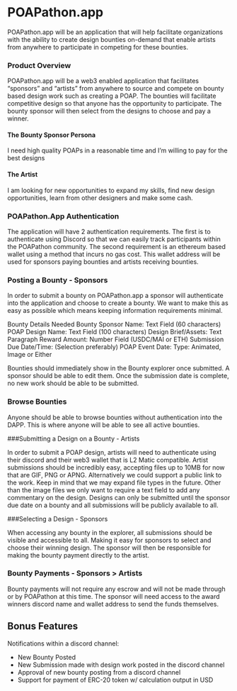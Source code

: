 # POAPathon.app

POAPathon.app will be an application that will help facilitate organizations with the ability to create design bounties on-demand that enable artists from anywhere to participate in competing for these bounties.


### Product Overview

POAPathon.app will be a web3 enabled application that facilitates “sponsors” and “artists” from anywhere to source and compete on bounty based design work such as creating a POAP. The bounties will facilitate competitive design so that anyone has the opportunity to participate. The bounty sponsor will then select from the designs to choose and pay a winner. 

#### The Bounty Sponsor Persona
I need high quality POAPs in a reasonable time and I’m willing to pay for the best designs

#### The Artist
I am looking for new opportunities to expand my skills, find new design opportunities, learn from other designers and make some cash. 



### POAPathon.App Authentication

The application will have 2 authentication requirements. The first is to authenticate using Discord so that we can easily track participants within the POAPathon community. The second requirement is an ethereum based wallet using a method that incurs no gas cost. This wallet address will be used for sponsors paying bounties and artists receiving bounties. 


### Posting a Bounty - Sponsors
In order to submit a bounty on POAPathon.app a sponsor will authenticate into the application and choose to create a bounty. We want to make this as easy as possible which means keeping information requirements minimal. 

Bounty Details Needed
Bounty Sponsor Name: Text Field (60 characters)
POAP Design Name: Text Field (100 characters)
Design Brief/Assets: Text Paragraph
Reward Amount: Number Field (USDC/MAI or ETH)
Submission Due Date/Time: (Selection preferably)
POAP Event Date: 
Type: Animated, Image or Either

Bounties should immediately show in the Bounty explorer once submitted. A sponsor should be able to edit them. Once the submission date is complete, no new work should be able to be submitted. 

### Browse Bounties

Anyone should be able to browse bounties without authentication into the DAPP. This is where anyone will be able to see all active bounties. 


###Submitting a Design on a Bounty - Artists

In order to submit a POAP design, artists will need to authenticate using their discord and their web3 wallet that is L2 Matic compatible. Artist submissions should be incredibly easy, accepting files up to 10MB for now that are GIF, PNG or APNG. Alternatively we could support a public link to the work. Keep in mind that we may expand file types in the future. Other than the image files we only want to require a text field to add any commentary on the design. Designs can only be submitted until the sponsor due date on a bounty and all submissions will be publicly available to all.

###Selecting a Design - Sponsors

When accessing any bounty in the explorer, all submissions should be visible and accessible to all. Making it easy for sponsors to select and choose their winning design. The sponsor will then be responsible for making the bounty payment directly to the artist.


### Bounty Payments - Sponsors > Artists

Bounty payments will not require any escrow and will not be made through or by POAPathon at this time. The sponsor will need access to the award winners discord name and wallet address  to send the funds themselves. 


## Bonus Features

Notifications within a discord channel:
* New Bounty Posted
* New Submission made with design work posted in the discord channel
* Approval of new bounty posting from a discord channel
* Support for payment of ERC-20 token w/ calculation output in USD
